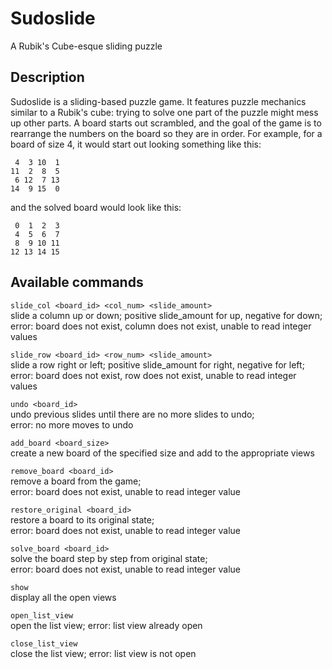 Sudoslide
===============================

A Rubik's Cube-esque sliding puzzle

Description
-------------------------------
Sudoslide is a sliding-based puzzle game. It features puzzle mechanics similar
to a Rubik's cube: trying to solve one part of the puzzle might mess up other
parts. A board starts out scrambled, and the goal of the game is to rearrange 
the numbers on the board so they are in order. For example, 
for a board of size 4, it would start out looking something like this:  

     4  3 10  1  
    11  2  8  5  
     6 12  7 13  
    14  9 15  0  

and the solved board would look like this:  

     0  1  2  3  
     4  5  6  7  
     8  9 10 11  
    12 13 14 15  

Available commands
-------------------------------
``` slide_col <board_id> <col_num> <slide_amount> ```  
  slide a column up or down; positive slide_amount for up, negative for down;  
  error: board does not exist, column does not exist, unable to read integer 
  values

``` slide_row <board_id> <row_num> <slide_amount> ```  
  slide a row right or left; positive slide_amount for right, negative 
  for left;  
  error: board does not exist, row does not exist, unable to read integer 
  values  

``` undo <board_id> ```  
  undo previous slides until there are no more slides to undo;  
  error: no more moves to undo  

``` add_board <board_size> ```  
  create a new board of the specified size and add to the appropriate views  

``` remove_board <board_id> ```  
  remove a board from the game;  
  error: board does not exist, unable to read integer value  

``` restore_original <board_id> ```  
  restore a board to its original state;  
  error: board does not exist, unable to read integer value  

``` solve_board <board_id> ```  
  solve the board step by step from original state;  
  error: board does not exist, unable to read integer value  

``` show ```  
  display all the open views  

``` open_list_view ```  
  open the list view; error: list view already open  

``` close_list_view ```  
  close the list view; error: list view is not open  
